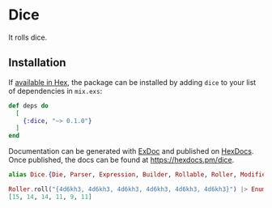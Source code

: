 # Dice

It rolls dice.

## Installation

If [available in Hex](https://hex.pm/docs/publish), the package can be installed
by adding `dice` to your list of dependencies in `mix.exs`:

```elixir
def deps do
  [
    {:dice, "~> 0.1.0"}
  ]
end
```

Documentation can be generated with [ExDoc](https://github.com/elixir-lang/ex_doc)
and published on [HexDocs](https://hexdocs.pm). Once published, the docs can
be found at <https://hexdocs.pm/dice>.


```elixir
alias Dice.{Die, Parser, Expression, Builder, Rollable, Roller, Modifier, Tray, Grammar}

Roller.roll("{4d6kh3, 4d6kh3, 4d6kh3, 4d6kh3, 4d6kh3, 4d6kh3}") |> Enum.map(&(&1.total))
[15, 14, 14, 11, 9, 11]
```
